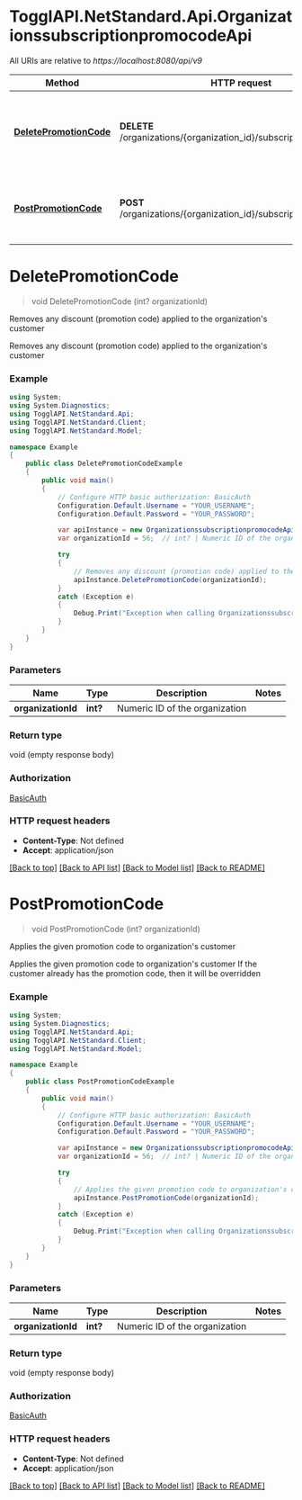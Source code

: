 # TogglAPI.NetStandard.Api.OrganizationssubscriptionpromocodeApi

All URIs are relative to *https://localhost:8080/api/v9*

Method | HTTP request | Description
------------- | ------------- | -------------
[**DeletePromotionCode**](OrganizationssubscriptionpromocodeApi.md#deletepromotioncode) | **DELETE** /organizations/{organization_id}/subscription/promocode | Removes any discount (promotion code) applied to the organization&#39;s customer
[**PostPromotionCode**](OrganizationssubscriptionpromocodeApi.md#postpromotioncode) | **POST** /organizations/{organization_id}/subscription/promocode | Applies the given promotion code to organization&#39;s customer


<a name="deletepromotioncode"></a>
# **DeletePromotionCode**
> void DeletePromotionCode (int? organizationId)

Removes any discount (promotion code) applied to the organization's customer

Removes any discount (promotion code) applied to the organization's customer

### Example
```csharp
using System;
using System.Diagnostics;
using TogglAPI.NetStandard.Api;
using TogglAPI.NetStandard.Client;
using TogglAPI.NetStandard.Model;

namespace Example
{
    public class DeletePromotionCodeExample
    {
        public void main()
        {
            // Configure HTTP basic authorization: BasicAuth
            Configuration.Default.Username = "YOUR_USERNAME";
            Configuration.Default.Password = "YOUR_PASSWORD";

            var apiInstance = new OrganizationssubscriptionpromocodeApi();
            var organizationId = 56;  // int? | Numeric ID of the organization

            try
            {
                // Removes any discount (promotion code) applied to the organization's customer
                apiInstance.DeletePromotionCode(organizationId);
            }
            catch (Exception e)
            {
                Debug.Print("Exception when calling OrganizationssubscriptionpromocodeApi.DeletePromotionCode: " + e.Message );
            }
        }
    }
}
```

### Parameters

Name | Type | Description  | Notes
------------- | ------------- | ------------- | -------------
 **organizationId** | **int?**| Numeric ID of the organization | 

### Return type

void (empty response body)

### Authorization

[BasicAuth](../README.md#BasicAuth)

### HTTP request headers

 - **Content-Type**: Not defined
 - **Accept**: application/json

[[Back to top]](#) [[Back to API list]](../README.md#documentation-for-api-endpoints) [[Back to Model list]](../README.md#documentation-for-models) [[Back to README]](../README.md)

<a name="postpromotioncode"></a>
# **PostPromotionCode**
> void PostPromotionCode (int? organizationId)

Applies the given promotion code to organization's customer

Applies the given promotion code to organization's customer If the customer already has the promotion code, then it will be overridden

### Example
```csharp
using System;
using System.Diagnostics;
using TogglAPI.NetStandard.Api;
using TogglAPI.NetStandard.Client;
using TogglAPI.NetStandard.Model;

namespace Example
{
    public class PostPromotionCodeExample
    {
        public void main()
        {
            // Configure HTTP basic authorization: BasicAuth
            Configuration.Default.Username = "YOUR_USERNAME";
            Configuration.Default.Password = "YOUR_PASSWORD";

            var apiInstance = new OrganizationssubscriptionpromocodeApi();
            var organizationId = 56;  // int? | Numeric ID of the organization

            try
            {
                // Applies the given promotion code to organization's customer
                apiInstance.PostPromotionCode(organizationId);
            }
            catch (Exception e)
            {
                Debug.Print("Exception when calling OrganizationssubscriptionpromocodeApi.PostPromotionCode: " + e.Message );
            }
        }
    }
}
```

### Parameters

Name | Type | Description  | Notes
------------- | ------------- | ------------- | -------------
 **organizationId** | **int?**| Numeric ID of the organization | 

### Return type

void (empty response body)

### Authorization

[BasicAuth](../README.md#BasicAuth)

### HTTP request headers

 - **Content-Type**: Not defined
 - **Accept**: application/json

[[Back to top]](#) [[Back to API list]](../README.md#documentation-for-api-endpoints) [[Back to Model list]](../README.md#documentation-for-models) [[Back to README]](../README.md)

